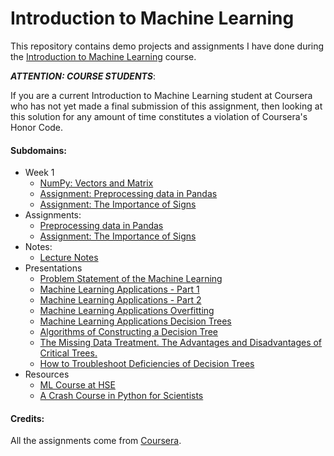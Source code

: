 # Introduction to Machine Learning

This repository contains demo projects and assignments I have done during the [Introduction to Machine Learning][machine-learning] course.

***ATTENTION: COURSE STUDENTS***:

If you are a current Introduction to Machine Learning student at Coursera who has not yet made a final submission of this assignment, then looking at this solution for any amount of time constitutes a violation of Coursera's Honor Code.

#### Subdomains:
- Week 1
	- [NumPy: Vectors and Matrix](./numpy-vectors-matrix)
	- [Assignment: Preprocessing data in Pandas](./assignment-pandas-data-preprocessing)
	- [Assignment: The Importance of Signs](./assignment-importance)
- Assignments:
	- [Preprocessing data in Pandas](./assignment-pandas-data-preprocessing)
	- [Assignment: The Importance of Signs](./assignment-importance)
- Notes:
	- [Lecture Notes](./NOTES.md)
- Presentations
	- [Problem Statement of the Machine Learning](./presentations/1.1-problem-statement-machine-learning.pdf)
	- [Machine Learning Applications - Part 1](./presentations/1.3-machine-learning-applications-1.pdf)
	- [Machine Learning Applications - Part 2](./presentations/1.3-machine-learning-applications-2.pdf)
	- [Machine Learning Applications Overfitting](./presentations/1.4-machine-learning-overfitting.pdf)
	- [Machine Learning Applications Decision Trees](./presentations/1.5-decision-trees.pdf)
	- [Algorithms of Constructing a Decision Tree](./presentations/1.6-algorithms-constructing-decision-tree.pdf)
	- [The Missing Data Treatment. The Advantages and Disadvantages of Critical Trees.](./presentations/1.7-missing-data-treatment.pdf)
	- [How to Troubleshoot Deficiencies of Decision Trees](./presentations/1.8-how-troubleshoot-deficiencies-decision-trees.pdf)
- Resources
	- [ML Course at HSE](https://github.com/esokolov/ml-course-hse)
	- [A Crash Course in Python for Scientists](http://nbviewer.jupyter.org/gist/rpmuller/5920182)

#### Credits:

All the assignments come from [Coursera][machine-learning].

[machine-learning]: https://www.coursera.org/learn/vvedenie-mashinnoe-obuchenie
